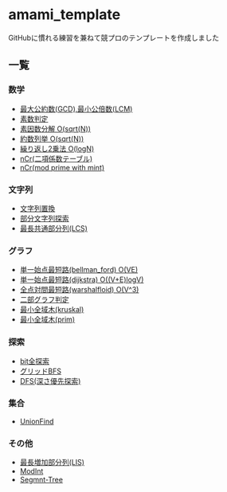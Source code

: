 # amami_template
GitHubに慣れる練習を兼ねて競プロのテンプレートを作成しました

## 一覧
### 数学
- [	最大公約数(GCD),最小公倍数(LCM)](https://github.com/amami0522/amami_templates/blob/master/GCD_LCM.cpp)
- [素数判定](https://github.com/amami0522/amami_templates/blob/master/is_prime.cpp)
- [素因数分解 O(sqrt(N))](https://github.com/amami0522/amami_templates/blob/master/prime_factorization.cpp)
- [約数列挙 O(sqrt(N))](https://github.com/amami0522/amami_templates/blob/master/divisor.cpp)
- [繰り返し2乗法 O(logN)](https://github.com/amami0522/amami_templates/blob/master/powmod.cpp)
- [nCr(二項係数テーブル)](https://github.com/amami0522/amami_templates/blob/master/nCr.cpp)
- [nCr(mod prime with mint)](https://github.com/amami0522/amami_templates/blob/master/nCr(mod%20prime%20with%20mint).cpp)
### 文字列
- [文字列置換](https://github.com/amami0522/amami_templates/blob/master/replace_string.cpp)
- [部分文字列探索](https://github.com/amami0522/amami_templates/blob/master/substring_search.cpp)
- [最長共通部分列(LCS)](https://github.com/amami0522/amami_templates/blob/master/LCS.cpp)
### グラフ
- [単一始点最短路(bellman_ford) O(VE)](https://github.com/amami0522/amami_templates/blob/master/bellman_ford.cpp)
- [単一始点最短路(dijkstra) O((V+E)logV)](https://github.com/amami0522/amami_templates/blob/master/dijkstra.cpp)
- [全点対間最短路(warshalfloid) O(V^3)](https://github.com/amami0522/amami_templates/blob/master/WarshalFroid.cpp)
- [二部グラフ判定](https://github.com/amami0522/amami_templates/blob/master/is_bipartite_graph.cpp)
- [最小全域木(kruskal)](https://github.com/amami0522/amami_templates/blob/master/kruskal.cpp)
- [最小全域木(prim)](https://github.com/amami0522/amami_templates/blob/master/prim.cpp)
### 探索
- [	bit全探索](https://github.com/amami0522/amami_templates/blob/master/bit_zenntannsaku.cpp)
- [グリッドBFS](https://github.com/amami0522/amami_templates/blob/master/BFS(grid).cpp)
- [DFS(深さ優先探索)](https://github.com/amami0522/amami_templates/blob/master/DFS.cpp)
### 集合
- [	UnionFind](https://github.com/amami0522/amami_templates/blob/master/union_find.cpp)
### その他
- [最長増加部分列(LIS)](https://github.com/amami0522/amami_templates/blob/master/LIS.cpp)
- [ModInt](https://github.com/amami0522/amami_templates/blob/master/modint.cpp)
- [Segmnt-Tree](https://github.com/amami0522/amami_templates/blob/master/SegmentTree.cpp)

